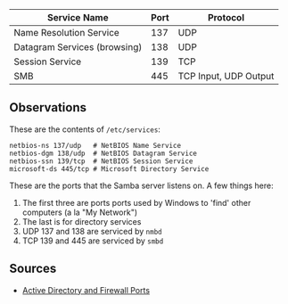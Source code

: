 |         Service Name         | Port |        Protocol       |
|------------------------------|------|-----------------------|
| Name Resolution Service      |  137 | UDP                   |
| Datagram Services (browsing) |  138 | UDP                   |
| Session Service              |  139 | TCP                   |
| SMB                          |  445 | TCP Input, UDP Output |

Observations
------------

These are the contents of `/etc/services`:

    netbios-ns 137/udp   # NetBIOS Name Service  
    netbios-dgm 138/udp  # NetBIOS Datagram Service  
    netbios-ssn 139/tcp  # NetBIOS Session Service  
    microsoft-ds 445/tcp # Microsoft Directory Service

These are the ports that the Samba server listens on. A few things here:

1.  The first three are ports ports used by Windows to 'find' other
    computers (a la "My Network")
2.  The last is for directory services
3.  UDP 137 and 138 are serviced by `nmbd`
4.  TCP 139 and 445 are serviced by `smbd`

Sources
-------

-   [Active Directory and Firewall
    Ports](http://geekswithblogs.net/TSCustomiser/archive/2007/05/09/112357.aspx)
